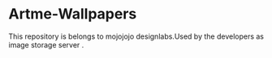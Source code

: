 # Artme-Wallpapers
This repository is belongs to mojojojo designlabs.Used by the developers as image storage server .
